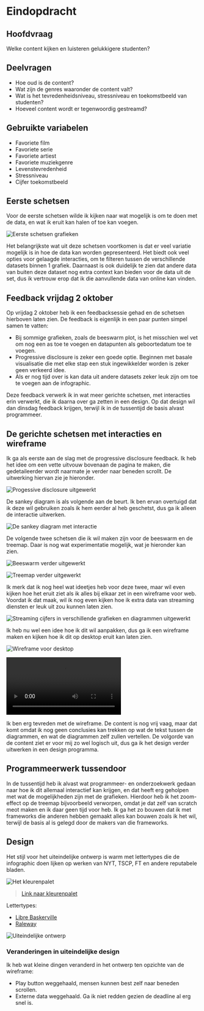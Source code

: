# Eindopdracht

## Hoofdvraag

Welke content kijken en luisteren gelukkigere studenten?

## Deelvragen

* Hoe oud is de content?
* Wat zijn de genres waaronder de content valt?
* Wat is het tevredenheidsniveau, stressniveau en toekomstbeeld van studenten?
* Hoeveel content wordt er tegenwoordig gestreamd?

## Gebruikte variabelen

* Favoriete film
* Favoriete serie
* Favoriete artiest
* Favoriete muziekgenre
* Levenstevredenheid
* Stressniveau
* Cijfer toekomstbeeld

## Eerste schetsen

Voor de eerste schetsen wilde ik kijken naar wat mogelijk is om te doen met de data, en wat ik eruit kan halen of toe kan voegen.

![Eerste schetsen grafieken](../.gitbook/assets/eerste_schetsen.png)

Het belangrijkste wat uit deze schetsen voortkomen is dat er veel variatie mogelijk is in hoe de data kan worden gepresenteerd. Het biedt ook veel opties voor gelaagde interacties, om te filteren tussen de verschillende datasets binnen 1 grafiek. Daarnaast is ook duidelijk te zien dat andere data van buiten deze dataset nog extra context kan bieden voor de data uit de set, dus ik vertrouw erop dat ik die aanvullende data van online kan vinden.

## Feedback vrijdag 2 oktober

Op vrijdag 2 oktober heb ik een feedbacksessie gehad en de schetsen hierboven laten zien. De feedback is eigenlijk in een paar punten simpel samen te vatten:

* Bij sommige grafieken, zoals de beeswarm plot, is het misschien wel vet om nog een as toe te voegen en datapunten als geboortedatum toe te voegen.
* Progressive disclosure is zeker een goede optie. Beginnen met basale visualisatie die met elke stap een stuk ingewikkelder worden is zeker geen verkeerd idee.
* Als er nog tijd over is kan data uit andere datasets zeker leuk zijn om toe te voegen aan de infographic.

Deze feedback verwerk ik in wat meer gerichte schetsen, met interacties erin verwerkt, die ik daarna over ga zetten in een design. Op dat design wil dan dinsdag feedback krijgen, terwijl ik in de tussentijd de basis alvast programmeer.

## De gerichte schetsen met interacties en wireframe

Ik ga als eerste aan de slag met de progressive disclosure feedback. Ik heb het idee om een vette uitvouw bovenaan de pagina te maken, die gedetaileerder wordt naarmate je verder naar beneden scrollt. De uitwerking hiervan zie je hieronder.

![Progessive disclosure uitgewerkt](../.gitbook/assets/progressive_disclosure.png)

De sankey diagram is als volgende aan de beurt. Ik ben ervan overtuigd dat ik deze wil gebruiken zoals ik hem eerder al heb geschetst, dus ga ik alleen de interactie uitwerken.

![De sankey diagram met interactie](../.gitbook/assets/sankey.png)

De volgende twee schetsen die ik wil maken zijn voor de beeswarm en de treemap. Daar is nog wat experimentatie mogelijk, wat je hieronder kan zien.

![Beeswarm verder uitgewerkt](../.gitbook/assets/beeswarm.png)

![Treemap verder uitgewerkt](../.gitbook/assets/treemap.png)

Ik merk dat ik nog heel wat ideetjes heb voor deze twee, maar wil even kijken hoe het eruit ziet als ik alles bij elkaar zet in een wireframe voor web. Voordat ik dat maak, wil ik nog even kijken hoe ik extra data van streaming diensten er leuk uit zou kunnen laten zien.

![Streaming cijfers in verschillende grafieken en diagrammen uitgewerkt](../.gitbook/assets/streaming_cijfers.png)

Ik heb nu wel een idee hoe ik dit wil aanpakken, dus ga ik een wireframe maken en kijken hoe ik dit op desktop eruit kan laten zien.

![Wireframe voor desktop](../.gitbook/assets/wireframe.png)

![Timelapse ontwikkeling wireframe](../.gitbook/assets/wireframe_timelapse.mp4)

Ik ben erg tevreden met de wireframe. De content is nog vrij vaag, maar dat komt omdat ik nog geen conclusies kan trekken op wat de tekst tussen de diagrammen, en wat de diagrammen zelf zullen vertellen. De volgorde van de content ziet er voor mij zo wel logisch uit, dus ga ik het design verder uitwerken in een design programma.

## Programmeerwerk tussendoor

In de tussentijd heb ik alvast wat programmeer- en onderzoekwerk gedaan naar hoe ik dit allemaal interactief kan krijgen, en dat heeft erg geholpen met wat de mogelijkheden zijn met de grafieken. Hierdoor heb ik het zoom-effect op de treemap bijvoorbeeld verworpen, omdat je dat zelf van scratch meot maken en ik daar geen tijd voor heb. Ik ga het zo bouwen dat ik met frameworks die anderen hebben gemaakt alles kan bouwen zoals ik het wil, terwijl de basis al is gelegd door de makers van die frameworks.

## Design

Het stijl voor het uiteindelijke ontwerp is warm met lettertypes die de infographic doen lijken op werken van NYT, TSCP, FT en andere reputabele bladen.

![Het kleurenpalet](../.gitbook/assets/kleurenpalet.png)

> [Link naar kleurenpalet](https://coolors.co/585123-eec170-f2a65a-f58549-772f1a)

Lettertypes:

* [Libre Baskerville](https://fonts.google.com/specimen/Libre+Baskerville?category=Serif&preview.text=Welke%20content%20kijken%20en%20luisteren%20gelukkigere%20studenten%3F&preview.text_type=custom)
* [Raleway](https://fonts.google.com/specimen/Raleway?category=Sans+Serif&preview.text=Welke%20content%20kijken%20en%20luisteren%20gelukkigere%20studenten%3F&preview.text_type=custom)

![Uiteindelijke ontwerp](../.gitbook/assets/design.png)

### Veranderingen in uiteindelijke design

Ik heb wat kleine dingen veranderd in het ontwerp ten opzichte van de wireframe:

* Play button weggehaald, mensen kunnen best zelf naar beneden scrollen.
* Externe data weggehaald. Ga ik niet redden gezien de deadline al erg snel is.
